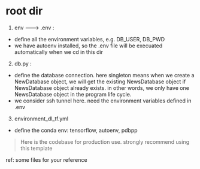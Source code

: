 # root dir

1. env ---> .env : 
- define all the environment variables, e.g. DB_USER, DB_PWD
- we have autoenv installed, so the .env file will be execuated automatically when we cd in this dir
2. db.py : 
- define the database connection. here singleton means when we create a NewDatabase object, we will get the existing NewsDatabase object if NewsDatabase object already exists. in other words, we only have one NewsDatabase object in the program life cycle.
- we consider ssh tunnel here. need the environment variables defined in .env

3. environment_dl_tf.yml
- define the conda env: tensorflow, autoenv, pdbpp

> Here is the codebase for production use. strongly recommend using this template







ref: some files for your reference

